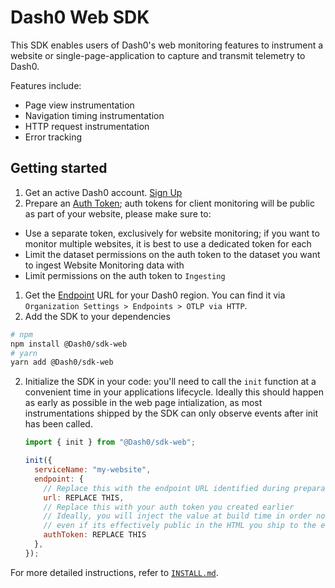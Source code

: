 # Dash0 Web SDK

This SDK enables users of Dash0's web monitoring features to instrument a website or single-page-application to capture
and transmit telemetry to Dash0.

Features include:

- Page view instrumentation
- Navigation timing instrumentation
- HTTP request instrumentation
- Error tracking

## Getting started

1. Get an active Dash0 account. [Sign Up](https://www.dash0.com/sign-up)
1. Prepare an [Auth Token](https://www.dash0.com/documentation/dash0/key-concepts/auth-tokens); auth tokens for client monitoring will be public as part of your website, please make sure to:

- Use a separate token, exclusively for website monitoring; if you want to monitor multiple websites, it is best to use a dedicated token for each
- Limit the dataset permissions on the auth token to the dataset you want to ingest Website Monitoring data with
- Limit permissions on the auth token to `Ingesting`

1. Get the [Endpoint](https://www.dash0.com/documentation/dash0/key-concepts/endpoints) URL for your Dash0 region. You can find it via `Organization Settings > Endpoints > OTLP via HTTP`.
1. Add the SDK to your dependencies

```sh
# npm
npm install @Dash0/sdk-web
# yarn
yarn add @Dash0/sdk-web
```

2. Initialize the SDK in your code: you'll need to call the `init` function at a convenient time in your applications lifecycle.
   Ideally this should happen as early as possible in the web page intialization, as most instrumentations shipped by the SDK can only observe events after init has been called.

   ```js
   import { init } from "@Dash0/sdk-web";

   init({
     serviceName: "my-website",
     endpoint: {
       // Replace this with the endpoint URL identified during preparation
       url: REPLACE THIS,
       // Replace this with your auth token you created earlier
       // Ideally, you will inject the value at build time in order not commit the token to git,
       // even if its effectively public in the HTML you ship to the end user's browser
       authToken: REPLACE THIS
     },
   });
   ```

For more detailed instructions, refer to [`INSTALL.md`](./INSTALL.md).
